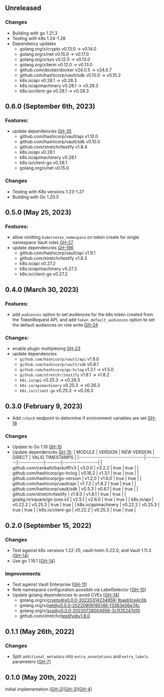 ## Unreleased

### Changes

* Building with go 1.21.3
* Testing with k8s 1.24-1.28
* Dependency updates
  * golang.org/x/crypto v0.13.0 -> v0.14.0
  * golang.org/x/net v0.15.0 -> v0.17.0
  * golang.org/x/sys v0.12.0 -> v0.13.0
  * golang.org/x/term v0.12.0 -> v0.13.0
  * github.com/docker/docker v24.0.5 -> v24.0.7
  * github.com/hashicorp/vault/sdk v0.10.0 -> v0.10.2
  * k8s.io/api v0.28.1 -> v0.28.3
  * k8s.io/apimachinery v0.28.1 -> v0.28.3
  * k8s.io/client-go v0.28.1 -> v0.28.3

## 0.6.0 (September 6th, 2023)

### Features:

* update dependencies [GH-35](https://github.com/hashicorp/vault-plugin-secrets-kubernetes/pull/35)
  * github.com/hashicorp/vault/api v1.10.0
  * github.com/hashicorp/vault/sdk v0.10.0
  * github.com/stretchr/testify v1.8.4
  *	k8s.io/api v0.28.1
  * k8s.io/apimachinery v0.28.1
  * k8s.io/client-go v0.28.1
  * golang.org/x/net v0.15.0

### Changes

* Testing with K8s versions 1.23-1.27
* Building with Go 1.20.5

## 0.5.0 (May 25, 2023)

### Features:

* allow omitting `kubernetes_namespace` on token create for single namespace Vault roles [GH-27](https://github.com/hashicorp/vault-plugin-secrets-kubernetes/pull/27)
* update dependencies [GH-196](https://github.com/hashicorp/vault-plugin-secrets-kubernetes/pull/30)
  * github.com/hashicorp/vault/api v1.9.1
  * github.com/stretchr/testify v1.8.3
  * k8s.io/api v0.27.2
  * k8s.io/apimachinery v0.27.2
  * k8s.io/client-go v0.27.2

## 0.4.0 (March 30, 2023)

### Features:

* add `audiences` option to set audiences for the k8s token created from the TokenRequest API, and add `token_default_audiences`
option to set the default audiences on role write [GH-24](https://github.com/hashicorp/vault-plugin-secrets-kubernetes/pull/24)

### Changes:

* enable plugin multiplexing [GH-23](https://github.com/hashicorp/vault-plugin-secrets-kubernetes/pull/23)
* update dependencies
   * `github.com/hashicorp/vault/api` v1.9.0
   * `github.com/hashicorp/vault/sdk` v0.8.1
   * `github.com/hashicorp/go-hclog` v1.3.1 -> v1.5.0
   * `github.com/stretchr/testify` v1.8.1 -> v1.8.2
   * `k8s.io/api` v0.25.3 -> v0.26.3
   * `k8s.io/apimachinery` v0.25.3 -> v0.26.3
   * `k8s.io/client-go` v0.25.3 -> v0.26.3

## 0.3.0 (February 9, 2023)

* Add `/check` endpoint to determine if environment variables are set [GH-18](https://github.com/hashicorp/vault-plugin-secrets-kubernetes/pull/18)

### Changes

* Update to Go 1.19 [GH-15](https://github.com/hashicorp/vault-plugin-secrets-kubernetes/pull/15)
* Update dependencies [GH-15](https://github.com/hashicorp/vault-plugin-secrets-kubernetes/pull/15):
|             MODULE              | VERSION | NEW VERSION | DIRECT | VALID TIMESTAMPS |
|---------------------------------|---------|-------------|--------|------------------|
| github.com/cenkalti/backoff/v3  | v3.0.0  | v3.2.2      | true   | true             |
| github.com/hashicorp/go-hclog   | v0.16.2 | v1.3.1      | true   | true             |
| github.com/hashicorp/go-version | v1.2.0  | v1.6.0      | true   | true             |
| github.com/hashicorp/vault/api  | v1.7.2  | v1.8.2      | true   | true             |
| github.com/hashicorp/vault/sdk  | v0.5.3  | v0.6.1      | true   | true             |
| github.com/stretchr/testify     | v1.8.0  | v1.8.1      | true   | true             |
| gopkg.in/square/go-jose.v2      | v2.5.1  | v2.6.0      | true   | true             |
| k8s.io/api                      | v0.22.2 | v0.25.3     | true   | true             |
| k8s.io/apimachinery             | v0.22.2 | v0.25.3     | true   | true             |
| k8s.io/client-go                | v0.22.2 | v0.25.3     | true   | true             |

## 0.2.0 (September 15, 2022)

### Changes

* Test against k8s versions 1.22-25, vault-helm 0.22.0, and Vault 1.11.3 [[GH-14](https://github.com/hashicorp/vault-plugin-secrets-kubernetes/pull/14)]
* Use go 1.19.1 [[GH-14](https://github.com/hashicorp/vault-plugin-secrets-kubernetes/pull/14)]

### Improvements

* Test against Vault Enterprise [[GH-11](https://github.com/hashicorp/vault-plugin-secrets-kubernetes/pull/11)]
* Role namespace configuration possible via LabelSelector [[GH-10](https://github.com/hashicorp/vault-plugin-secrets-kubernetes/pull/10)]
* Update golang dependencies to avoid CVEs [[GH-14](https://github.com/hashicorp/vault-plugin-secrets-kubernetes/pull/14)]
  * golang.org/x/crypto@v0.0.0-20220314234659-1baeb1ce4c0b
  * golang.org/x/net@v0.0.0-20220906165146-f3363e06e74c
  * golang.org/x/sys@v0.0.0-20220728004956-3c1f35247d10
  * github.com/stretchr/testify@v1.8.0

## 0.1.1 (May 26th, 2022)

### Changes

* Split `additional_metadata` into `extra_annotations` and `extra_labels` parameters [[GH-7](https://github.com/hashicorp/vault-plugin-secrets-kubernetes/pull/7)]

## 0.1.0 (May 20th, 2022)

Initial implementation [[GH-2](https://github.com/hashicorp/vault-plugin-secrets-kubernetes/pull/2)][[GH-3](https://github.com/hashicorp/vault-plugin-secrets-kubernetes/pull/3)][[GH-4](https://github.com/hashicorp/vault-plugin-secrets-kubernetes/pull/4)]
